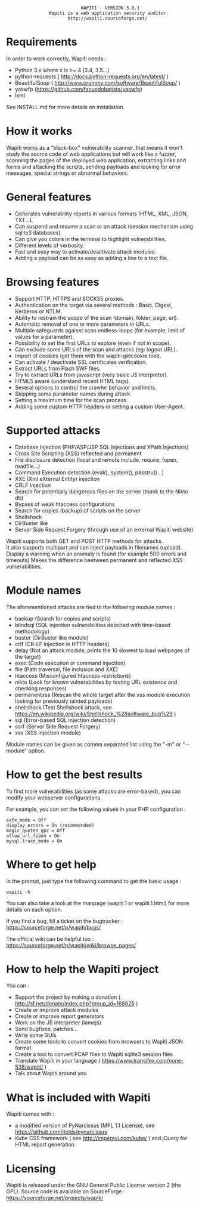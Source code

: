                                 WAPITI - VERSION 3.0.1
                    Wapiti is a web application security auditor.
                           http://wapiti.sourceforge.net/


Requirements
============
In order to work correctly, Wapiti needs :
+ Python 3.x where x is >= 4 (3.4, 3.5...)
+ python-requests ( http://docs.python-requests.org/en/latest/ )
+ BeautifulSoup ( http://www.crummy.com/software/BeautifulSoup/ )
+ yaswfp (https://github.com/facundobatista/yaswfp)
+ lxml

See INSTALL.md for more details on installation.

How it works
============

Wapiti works as a "black-box" vulnerability scanner,  that means it won't
study the source code of web applications but will work like a  fuzzer,
scanning the pages of the deployed web application, extracting links and
forms  and attacking  the scripts, sending payloads and looking for error
messages, special strings or abnormal behaviors.


General features
================

+ Generates vulnerability reports in various formats (HTML, XML, JSON, TXT...).
+ Can suspend and resume a scan or an attack (session mechanism using sqlite3 databases).
+ Can give you colors in the terminal to highlight vulnerabilities.
+ Different levels of verbosity.
+ Fast and easy way to activate/deactivate attack modules.
+ Adding a payload can be as easy as adding a line to a text file.


Browsing features
=================

+ Support HTTP, HTTPS and SOCKS5 proxies.
+ Authentication on the target via several methods : Basic, Digest, Kerberos or NTLM.
+ Ability to restrain the scope of the scan (domain, folder, page, url).
+ Automatic removal of one or more parameters in URLs.
+ Multiple safeguards against scan endless-loops (for example, limit of values for a parameter).
+ Possibility to set the first URLs to explore (even if not in scope).
+ Can exclude some URLs of the scan and attacks (eg: logout URL).
+ Import of cookies (get them with the wapiti-getcookie tool).
+ Can activate / deactivate SSL certificates verification.
+ Extract URLs from Flash SWF files.
+ Try to extract URLs from javascript (very basic JS interpreter).
+ HTML5 aware (understand recent HTML tags).
+ Several options to control the crawler behavior and limits.
+ Skipping some parameter names during attack.
+ Setting a maximum time for the scan process.
+ Adding some custom HTTP headers or setting a custom User-Agent.


Supported attacks
=================

+ Database Injection (PHP/ASP/JSP SQL Injections and XPath Injections)
+ Cross Site Scripting (XSS) reflected and permanent
+ File disclosure detection (local and remote include, require, fopen,
  readfile...)
+ Command Execution detection (eval(), system(), passtru()...)
+ XXE (Xml eXternal Entity) injection
+ CRLF Injection
+ Search for potentially dangerous files on the server (thank to the Nikto db)
+ Bypass of weak htaccess configurations
+ Search for copies (backup) of scripts on the server
+ Shellshock
+ DirBuster like
+ Server Side Request Forgery (through use of an external Wapiti website)

Wapiti supports both GET and POST HTTP methods for attacks.  
It also supports multipart and can inject payloads in filenames (upload).  
Display a warning when an anomaly is found (for example 500 errors and timeouts)
Makes the difference  beetween permanent  and reflected  XSS vulnerabilities.

Module names
============

The aforementioned attacks are tied to the following module names :

+ backup (Search for copies and scripts)
+ blindsql (SQL injection vulnerabilities detected with time-based methodology)
+ buster (DirBuster like module)
+ crlf (CR-LF injection in HTTP headers)
+ delay (Not an attack module, prints the 10 slowest to load webpages of the target)
+ exec (Code execution or command injection)
+ file (Path traversal, file inclusion and XXE)
+ htaccess (Misconfigured htaccess restrictions)
+ nikto (Look for known vulnerabilities by testing URL existence and checking responses)
+ permanentxss (Rescan the whole target after the xss module execution looking for previously tainted payloads)
+ shellshock (Test Shellshock attack, see https://en.wikipedia.org/wiki/Shellshock_%28software_bug%29 )
+ sql (Error-based SQL injection detection)
+ ssrf (Server Side Request Forgery)
+ xss (XSS injection module)

Module names can be given as comma separated list using the "-m" or "--module" option.


How to get the best results
===========================

To find more vulnerabilities (as some attacks are error-based), you can modify
your webserver configurations.

For example, you can set the following values in your PHP configuration :
```
safe_mode = Off
display_errors = On (recommended)
magic_quotes_gpc = Off
allow_url_fopen = On
mysql.trace_mode = On
```

Where to get help
=================

In the prompt, just type the following command to get the basic usage :

```wapiti -h```

You can also take a look at the manpage (wapiti.1 or wapiti.1.html) for more details on each option.

If you find a bug, fill a ticket on the bugtracker :  
https://sourceforge.net/p/wapiti/bugs/

The official wiki can be helpful too :  
https://sourceforge.net/p/wapiti/wiki/browse_pages/


How to help the Wapiti project
==============================

You can :

+ Support the project by making a donation ( http://sf.net/donate/index.php?group_id=168625 )
+ Create or improve attack modules
+ Create or improve report generators
+ Work on the JS interpreter (lamejs)
+ Send bugfixes, patches...
+ Write some GUIs
+ Create some tools to convert cookies from browsers to Wapiti JSON format
+ Create a tool to convert PCAP files to Wapiti sqlite3 session files
+ Translate Wapiti in your language ( https://www.transifex.com/none-538/wapiti/ )
+ Talk about Wapiti around you


What is included with Wapiti
============================

Wapiti comes with :

+ a modified version of PyNarcissus (MPL 1.1 License),
  see https://github.com/jtolds/pynarcissus
+ Kube CSS framework ( see http://imperavi.com/kube/ ) and jQuery
  for HTML report generation.

Licensing
=========

Wapiti is released under the GNU General Public License version 2 (the GPL).
Source code is available on SourceForge :
https://sourceforge.net/projects/wapiti/
